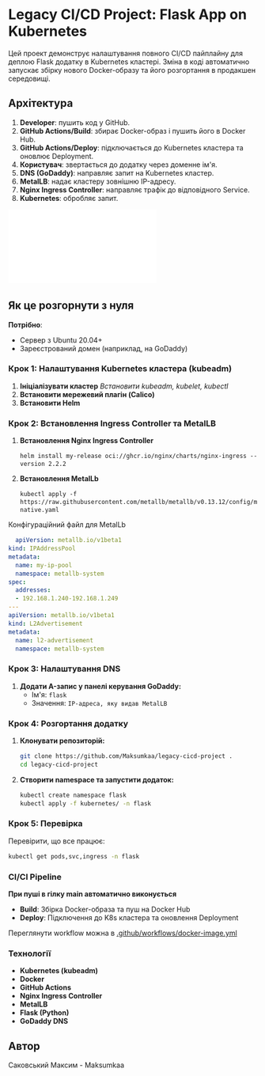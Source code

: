 # Legacy CI/CD Project: Flask App on Kubernetes
Цей проект демонструє налаштування повного CI/CD пайплайну для деплою Flask додатку в Kubernetes кластері. Зміна в коді автоматично запускає збірку нового Docker-образу та його розгортання в продакшен середовищі.

## Архітектура
1. **Developer**:                 пушить код у GitHub.
2. **GitHub Actions/Build**:      збирає Docker-образ і пушить його в Docker Hub.
3. **GitHub Actions/Deploy**:     підключається до Kubernetes кластера та оновлює Deployment.
4. **Користувач**:                звертається до додатку через доменне ім'я.
5. **DNS (GoDaddy)**:             направляє запит на Kubernetes кластер.
6. **MetalLB**:                   надає кластеру зовнішню IP-адресу.
7. **Nginx Ingress Controller**:  направляє трафік до відповідного Service.
8. **Kubernetes**:                обробляє запит.

![Архітектура](images/1.pdf)

## Як це розгорнути з нуля
**Потрібно**:
- Сервер з Ubuntu 20.04+
- Зареєстрований домен (наприклад, на GoDaddy)

### Крок 1: Налаштування Kubernetes кластера (kubeadm)
1. **Ініціалізувати кластер**
   *Встановити kubeadm, kubelet, kubectl*
2. **Встановити мережевий плагін (Calico)**
3. **Встановити Helm**

### Крок 2: Встановлення Ingress Controller та MetalLB
1. **Встановлення Nginx Ingress Controller**
   ```shell
   helm install my-release oci://ghcr.io/nginx/charts/nginx-ingress --version 2.2.2
   ```
2. **Встановлення MetalLb**
   ```shell
   kubectl apply -f https://raw.githubusercontent.com/metallb/metallb/v0.13.12/config/manifests/metallb-native.yaml
   ```

  Конфігураційний файл для MetalLb
  ```yaml
    apiVersion: metallb.io/v1beta1
  kind: IPAddressPool
  metadata:
    name: my-ip-pool
    namespace: metallb-system
  spec:
    addresses:
    - 192.168.1.240-192.168.1.249
  ---
  apiVersion: metallb.io/v1beta1
  kind: L2Advertisement
  metadata:
    name: l2-advertisement
    namespace: metallb-system
  ```

### Крок 3: Налаштування DNS
1. **Додати A-запис у панелі керування GoDaddy:**
    - Ім'я: `flask`
    - Значення: `IP-адреса, яку видав MetalLB`

  
### Крок 4: Розгортання додатку
1. **Клонувати репозиторій:**
    ```bash
    git clone https://github.com/Maksumkaa/legacy-cicd-project .
    cd legacy-cicd-project
    ```

2. **Створити namespace та запустити додаток:**
    ```bash
    kubectl create namespace flask
    kubectl apply -f kubernetes/ -n flask
    ```
    
### Крок 5: Перевірка
Перевірити, що все працює:
```bash
kubectl get pods,svc,ingress -n flask
```



### CI/CI Pipeline
**При пуші в гілку main автоматично виконується**
- **Build**: Збірка Docker-образа та пуш на Docker Hub
- **Deploy**: Підключення до K8s кластера та оновлення Deployment

Переглянути workflow можна в [.github/workflows/docker-image.yml](.github/workflows/docker-image.yml)


### Технології
- **Kubernetes (kubeadm)**
- **Docker**
- **GitHub Actions**
- **Nginx Ingress Controller**
- **MetalLB**
- **Flask (Python)**
- **GoDaddy DNS**

## Автор
Саковський Максим - Maksumkaa
